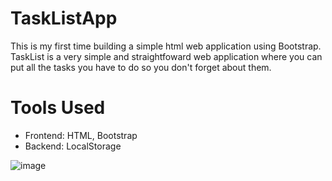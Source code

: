 # TaskListApp
This is my first time building a simple html web application using Bootstrap.
TaskList is a very simple and straightfoward web application where you can put all the tasks you have to do so you don't forget about them.


# Tools Used
- Frontend: HTML, Bootstrap
- Backend: LocalStorage

![image](https://github.com/user-attachments/assets/b4faccaf-585b-4af4-a34e-26c346fd3c25)

